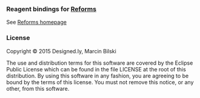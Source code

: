 ### Reagent bindings for [Reforms](https://github.com/bilus/reforms)

See [Reforms homepage](http://bilus.github.io/reforms)

### License

Copyright © 2015 Designed.ly, Marcin Bilski

The use and distribution terms for this software are covered by the Eclipse Public License which can be found in the file LICENSE at the root of this distribution. By using this software in any fashion, you are agreeing to be bound by the terms of this license. You must not remove this notice, or any other, from this software.